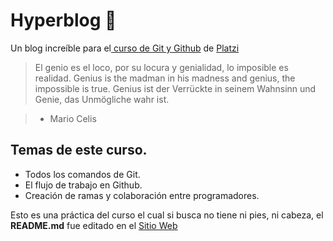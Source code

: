 # Hyperblog 💚
Un blog increíble para el[ curso de Git y Github](https://platzi.com/cursos/git-github/ " curso de Git y Github") de [Platzi](https://platzi.com/ "Platzi")
> El genio es el loco, por su locura y genialidad, lo imposible es realidad.
Genius is the madman in his madness and genius, the impossible is true.
Genius ist der Verrückte in seinem Wahnsinn und Genie, das Unmögliche wahr ist.

> - Mario Celis

## Temas de este curso. 
* Todos los comandos de Git.
* El flujo de trabajo en Github.
* Creación de ramas y colaboración entre programadores.

Esto es una práctica del curso el cual si busca no tiene ni pies, ni cabeza, el **README.md**  fue editado en el [Sitio Web](https://pandao.github.io/editor.md/en.html)